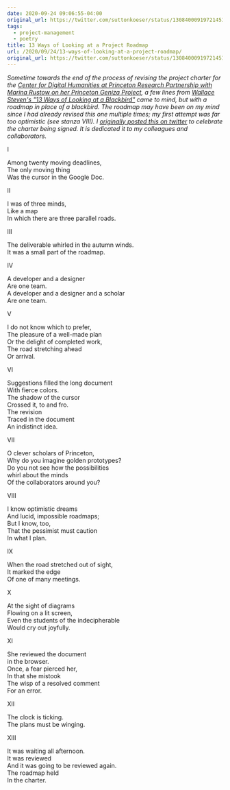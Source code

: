```yaml
---
date: 2020-09-24 09:06:55-04:00
original_url: https://twitter.com/suttonkoeser/status/1308400091972145156
tags:
  - project-management
  - poetry
title: 13 Ways of Looking at a Project Roadmap
url: /2020/09/24/13-ways-of-looking-at-a-project-roadmap/
original_url: https://twitter.com/suttonkoeser/status/1308400091972145156
---
```



*Sometime towards the end of the process of revising the project charter for the [Center for Digital Humanities at Princeton Research Partnership with Marina Rustow on her Princeton Geniza Project](https://cdh.princeton.edu/projects/princeton-geniza-project/), a few lines from [Wallace Steven's "13 Ways of Looking at a Blackbird"](https://www.poetryfoundation.org/poems/45236/thirteen-ways-of-looking-at-a-blackbird) came to mind, but with a roadmap in place of a blackbird. The roadmap may have been on my mind since I had already revised this one multiple times; my first attempt was far too optimistic (see stanza VIII). I [originally posted this on twitter](https://twitter.com/suttonkoeser/status/1308400091972145156) to celebrate the charter being signed. It is dedicated it to my colleagues and collaborators.*

I

Among twenty moving deadlines,  
The only moving thing  
Was the cursor in the Google Doc.

II

I was of three minds,  
Like a map  
In which there are three parallel roads.

III

The deliverable whirled in the autumn winds.  
It was a small part of the roadmap.  

IV

A developer and a designer  
Are one team.  
A developer and a designer and a scholar  
Are one team.

V

I do not know which to prefer,  
The pleasure of a well-made plan  
Or the delight of completed work,  
The road stretching ahead  
Or arrival.

VI

Suggestions filled the long document  
With fierce colors.  
The shadow of the cursor  
Crossed it, to and fro.  
The revision  
Traced in the document  
An indistinct idea.

VII

O clever scholars of Princeton,  
Why do you imagine golden prototypes?  
Do you not see how the possibilities  
whirl about the minds  
Of the collaborators around you?

VIII

I know optimistic dreams  
And lucid, impossible roadmaps;  
But I know, too,  
That the pessimist must caution  
In what I plan.

IX

When the road stretched out of sight,  
It marked the edge  
Of one of many meetings.  

X

At the sight of diagrams  
Flowing on a lit screen,  
Even the students of the indecipherable  
Would cry out joyfully.

XI

She reviewed the document  
in the browser.  
Once, a fear pierced her,  
In that she mistook  
The wisp of a resolved comment  
For an error.

XII

The clock is ticking.  
The plans must be winging.

XIII

It was waiting all afternoon.  
It was reviewed  
And it was going to be reviewed again.  
The roadmap held  
In the charter.